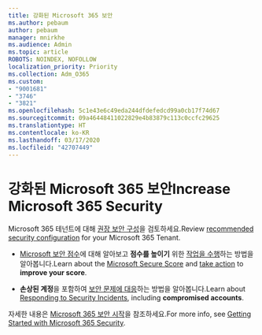 ```yaml
---
title: 강화된 Microsoft 365 보안
ms.author: pebaum
author: pebaum
manager: mnirkhe
ms.audience: Admin
ms.topic: article
ROBOTS: NOINDEX, NOFOLLOW
localization_priority: Priority
ms.collection: Adm_O365
ms.custom:
- "9001681"
- "3746"
- "3821"
ms.openlocfilehash: 5c1e43e6c49eda244dfdefedcd99a0cb17f74d67
ms.sourcegitcommit: 09a46448411022829e4b83879c113c0ccfc29625
ms.translationtype: HT
ms.contentlocale: ko-KR
ms.lasthandoff: 03/17/2020
ms.locfileid: "42707449"
---
```

# <a name="increase-microsoft-365-security"></a><span data-ttu-id="beebe-102">강화된 Microsoft 365 보안</span><span class="sxs-lookup"><span data-stu-id="beebe-102">Increase Microsoft 365 Security</span></span>

<span data-ttu-id="beebe-103">Microsoft 365 테넌트에 대해 [권장 보안 구성](https://docs.microsoft.com/microsoft-365/security/office-365-security/tenant-wide-setup-for-increased-security?view=o365-worldwide)을 검토하세요.</span><span class="sxs-lookup"><span data-stu-id="beebe-103">Review [recommended security configuration](https://docs.microsoft.com/microsoft-365/security/office-365-security/tenant-wide-setup-for-increased-security?view=o365-worldwide) for your Microsoft 365 Tenant.</span></span>

- <span data-ttu-id="beebe-104">[Microsoft 보안 점수](https://docs.microsoft.com/microsoft-365/security/mtp/microsoft-secure-score?view=o365-worldwide)에 대해 알아보고 **점수를 높이기** 위한 [작업을 수행](https://docs.microsoft.com/microsoft-365/security/mtp/microsoft-secure-score?view=o365-worldwide#take-action-to-improve-your-score)하는 방법을 알아봅니다.</span><span class="sxs-lookup"><span data-stu-id="beebe-104">Learn about the [Microsoft Secure Score](https://docs.microsoft.com/microsoft-365/security/mtp/microsoft-secure-score?view=o365-worldwide) and [take action](https://docs.microsoft.com/microsoft-365/security/mtp/microsoft-secure-score?view=o365-worldwide#take-action-to-improve-your-score) to **improve your score**.</span></span>

- <span data-ttu-id="beebe-105">**손상된 계정**을 포함하여 [보안 문제에 대응](https://docs.microsoft.com/microsoft-365/security/office-365-security/office365-security-incident-response-overview?view=o365-worldwide)하는 방법을 알아봅니다.</span><span class="sxs-lookup"><span data-stu-id="beebe-105">Learn about [Responding to Security Incidents](https://docs.microsoft.com/microsoft-365/security/office-365-security/office365-security-incident-response-overview?view=o365-worldwide), including **compromised accounts**.</span></span>

<span data-ttu-id="beebe-106">자세한 내용은 [Microsoft 365 보안 시작](https://docs.microsoft.com/microsoft-365/security/office-365-security/security-roadmap?view=o365-worldwide)을 참조하세요.</span><span class="sxs-lookup"><span data-stu-id="beebe-106">For more info, see [Getting Started with Microsoft 365 Security](https://docs.microsoft.com/microsoft-365/security/office-365-security/security-roadmap?view=o365-worldwide).</span></span> 
